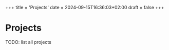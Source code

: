 +++
title = 'Projects'
date = 2024-09-15T16:36:03+02:00
draft = false
+++
# Projects
TODO: list all projects